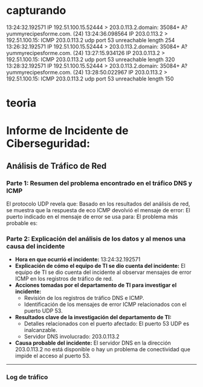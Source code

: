 
# capturando

13:24:32.192571 IP 192.51.100.15.52444 > 203.0.113.2.domain: 35084+ A?
yummyrecipesforme.com. (24)
13:24:36.098564 IP 203.0.113.2 > 192.51.100.15: ICMP 203.0.113.2
udp port 53 unreachable length 254
13:26:32.192571 IP 192.51.100.15.52444 > 203.0.113.2.domain: 35084+ A?
yummyrecipesforme.com. (24)
13:27:15.934126 IP 203.0.113.2 > 192.51.100.15: ICMP 203.0.113.2
udp port 53 unreachable length 320
13:28:32.192571 IP 192.51.100.15.52444 > 203.0.113.2.domain: 35084+ A?
yummyrecipesforme.com. (24)
13:28:50.022967 IP 203.0.113.2 > 192.51.100.15: ICMP 203.0.113.2
udp port 53 unreachable length 150


# teoria
# Informe de Incidente de Ciberseguridad:
## Análisis de Tráfico de Red

### Parte 1: Resumen del problema encontrado en el tráfico DNS y ICMP

El protocolo UDP revela que:
Basado en los resultados del análisis de red, se muestra que la respuesta de eco ICMP devolvió el mensaje de error:
El puerto indicado en el mensaje de error se usa para:
El problema más probable es:

### Parte 2: Explicación del análisis de los datos y al menos una causa del incidente

- **Hora en que ocurrió el incidente:** 13:24:32.192571
- **Explicación de cómo el equipo de TI se dio cuenta del incidente:** El equipo de TI se dio cuenta del incidente al observar mensajes de error ICMP en los registros de tráfico de red.
- **Acciones tomadas por el departamento de TI para investigar el incidente:** 
  - Revisión de los registros de tráfico DNS e ICMP.
  - Identificación de los mensajes de error ICMP relacionados con el puerto UDP 53.
- **Resultados clave de la investigación del departamento de TI:**
  - Detalles relacionados con el puerto afectado: El puerto 53 UDP es inalcanzable.
  - Servidor DNS involucrado: 203.0.113.2
- **Causa probable del incidente:** El servidor DNS en la dirección 203.0.113.2 no está disponible o hay un problema de conectividad que impide el acceso al puerto 53.

---

### Log de tráfico

